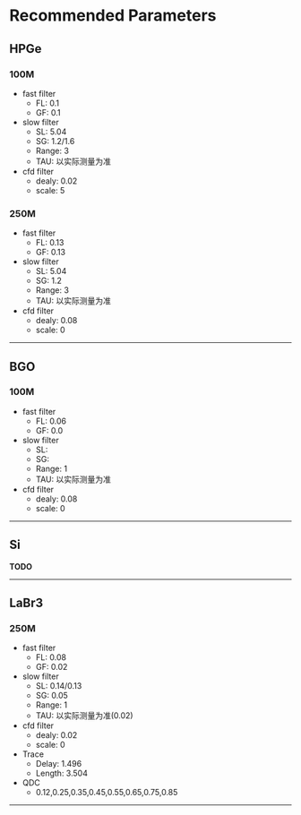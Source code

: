 <!-- RecommendedParameters.md --- 
;; 
;; Description: 
;; Author: Hongyi Wu(吴鸿毅)
;; Email: wuhongyi@qq.com 
;; Created: 五 12月  7 19:15:17 2018 (+0800)
;; Last-Updated: 五 12月  7 19:15:47 2018 (+0800)
;;           By: Hongyi Wu(吴鸿毅)
;;     Update #: 1
;; URL: http://wuhongyi.cn -->

# Recommended Parameters

<!-- toc -->

## HPGe

### 100M

- fast filter
	- FL: 0.1
	- GF: 0.1
- slow filter
	- SL: 5.04
	- SG: 1.2/1.6
	- Range: 3
	- TAU: 以实际测量为准
- cfd filter
	- dealy: 0.02
	- scale: 5

### 250M

- fast filter
	- FL: 0.13
	- GF: 0.13
- slow filter
	- SL: 5.04
	- SG: 1.2
	- Range: 3
	- TAU: 以实际测量为准
- cfd filter
	- dealy: 0.08
	- scale: 0


----

## BGO

### 100M

- fast filter
	- FL: 0.06
	- GF: 0.0
- slow filter
	- SL: 
	- SG: 
	- Range: 1
	- TAU: 以实际测量为准
- cfd filter
	- dealy: 0.08
	- scale: 0


----

## Si

**TODO**

----

## LaBr3

### 250M

- fast filter
	- FL: 0.08
	- GF: 0.02
- slow filter
	- SL: 0.14/0.13
	- SG: 0.05
	- Range: 1
	- TAU: 以实际测量为准(0.02)
- cfd filter
	- dealy: 0.02
	- scale: 0
- Trace
	- Delay: 1.496
	- Length: 3.504
- QDC
	- 0.12,0.25,0.35,0.45,0.55,0.65,0.75,0.85

----



<!-- RecommendedParameters.md ends here -->
